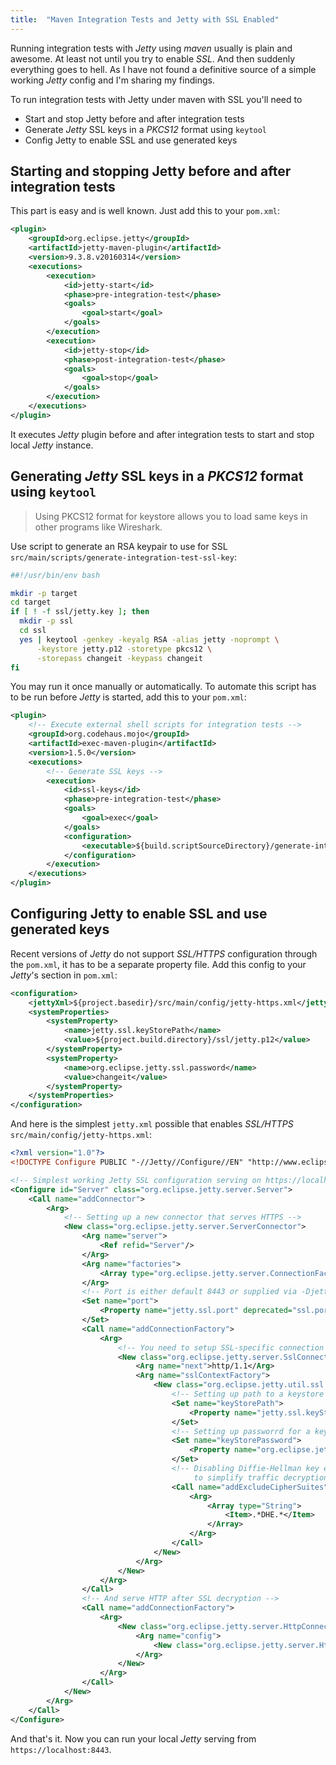 ```yaml
---
title:  "Maven Integration Tests and Jetty with SSL Enabled"
---
```


Running integration tests with *Jetty* using *maven* usually is plain and awesome. At least not until you try to enable *SSL*. And then suddenly everything goes to hell. As I have not found a definitive source of a simple working *Jetty* config and I'm sharing my findings.

To run integration tests with Jetty under maven with SSL you'll need to

 - Start and stop Jetty before and after integration tests
 - Generate *Jetty* SSL keys in a *PKCS12* format using `keytool`
 - Config Jetty to enable SSL and use generated keys

<!--more-->

## Starting and stopping Jetty before and after integration tests

This part is easy and is well known. Just add this to your `pom.xml`:

```xml
<plugin>
    <groupId>org.eclipse.jetty</groupId>
    <artifactId>jetty-maven-plugin</artifactId>
    <version>9.3.8.v20160314</version>
    <executions>
        <execution>
            <id>jetty-start</id>
            <phase>pre-integration-test</phase>
            <goals>
                <goal>start</goal>
            </goals>
        </execution>
        <execution>
            <id>jetty-stop</id>
            <phase>post-integration-test</phase>
            <goals>
                <goal>stop</goal>
            </goals>
        </execution>
    </executions>
</plugin>
```

It executes *Jetty* plugin before and after integration tests to start and stop local *Jetty* instance.

## Generating *Jetty* SSL keys in a *PKCS12* format using `keytool`

> Using PKCS12 format for keystore allows you to load same keys in other programs like Wireshark.

Use script to generate an RSA keypair to use for SSL `src/main/scripts/generate-integration-test-ssl-key`:

```sh
##!/usr/bin/env bash

mkdir -p target
cd target
if [ ! -f ssl/jetty.key ]; then
  mkdir -p ssl
  cd ssl
  yes | keytool -genkey -keyalg RSA -alias jetty -noprompt \
      -keystore jetty.p12 -storetype pkcs12 \
      -storepass changeit -keypass changeit
fi
```

You may run it once manually or automatically. To automate this script has to be run before *Jetty* is started, add this to your `pom.xml`:

```xml
<plugin>
    <!-- Execute external shell scripts for integration tests -->
    <groupId>org.codehaus.mojo</groupId>
    <artifactId>exec-maven-plugin</artifactId>
    <version>1.5.0</version>
    <executions>
        <!-- Generate SSL keys -->
        <execution>
            <id>ssl-keys</id>
            <phase>pre-integration-test</phase>
            <goals>
                <goal>exec</goal>
            </goals>
            <configuration>
                <executable>${build.scriptSourceDirectory}/generate-integration-test-ssl-key</executable>
            </configuration>
        </execution>
    </executions>
</plugin>
```

## Configuring Jetty to enable SSL and use generated keys

Recent versions of *Jetty* do not support *SSL/HTTPS* configuration through the `pom.xml`, it has to be a separate property file. Add this config to your *Jetty*'s section in `pom.xml`:

```xml
<configuration>
    <jettyXml>${project.basedir}/src/main/config/jetty-https.xml</jettyXml>
    <systemProperties>
        <systemProperty>
            <name>jetty.ssl.keyStorePath</name>
            <value>${project.build.directory}/ssl/jetty.p12</value>
        </systemProperty>
        <systemProperty>
            <name>org.eclipse.jetty.ssl.password</name>
            <value>changeit</value>
        </systemProperty>
    </systemProperties>
</configuration>
```

And here is the simplest `jetty.xml` possible that enables *SSL/HTTPS* `src/main/config/jetty-https.xml`:

```xml
<?xml version="1.0"?>
<!DOCTYPE Configure PUBLIC "-//Jetty//Configure//EN" "http://www.eclipse.org/jetty/configure_9_3.dtd">

<!-- Simplest working Jetty SSL configuration serving on https://localhost:8443-->
<Configure id="Server" class="org.eclipse.jetty.server.Server">
    <Call name="addConnector">
        <Arg>
            <!-- Setting up a new connector that serves HTTPS -->
            <New class="org.eclipse.jetty.server.ServerConnector">
                <Arg name="server">
                    <Ref refid="Server"/>
                </Arg>
                <Arg name="factories">
                    <Array type="org.eclipse.jetty.server.ConnectionFactory"/>
                </Arg>
                <!-- Port is either default 8443 or supplied via -Djetty.ssl.port=8443 -->
                <Set name="port">
                    <Property name="jetty.ssl.port" deprecated="ssl.port" default="8443"/>
                </Set>
                <Call name="addConnectionFactory">
                    <Arg>
                        <!-- You need to setup SSL-specific connection factory -->
                        <New class="org.eclipse.jetty.server.SslConnectionFactory">
                            <Arg name="next">http/1.1</Arg>
                            <Arg name="sslContextFactory">
                                <New class="org.eclipse.jetty.util.ssl.SslContextFactory">
                                    <!-- Setting up path to a keystore -->
                                    <Set name="keyStorePath">
                                        <Property name="jetty.ssl.keyStorePath"/>
                                    </Set>
                                    <!-- Setting up passworrd for a keystore -->
                                    <Set name="keyStorePassword">
                                        <Property name="org.eclipse.jetty.ssl.password"/>
                                    </Set>
                                    <!-- Disabling Diffie-Hellman key exchange
                                         to simplify traffic decryption -->
                                    <Call name="addExcludeCipherSuites">
                                        <Arg>
                                            <Array type="String">
                                                <Item>.*DHE.*</Item>
                                            </Array>
                                        </Arg>
                                    </Call>
                                </New>
                            </Arg>
                        </New>
                    </Arg>
                </Call>
                <!-- And serve HTTP after SSL decryption -->
                <Call name="addConnectionFactory">
                    <Arg>
                        <New class="org.eclipse.jetty.server.HttpConnectionFactory">
                            <Arg name="config">
                                <New class="org.eclipse.jetty.server.HttpConfiguration"/>
                            </Arg>
                        </New>
                    </Arg>
                </Call>
            </New>
        </Arg>
    </Call>
</Configure>
```

And that's it. Now you can run your local *Jetty* serving from `https://localhost:8443`.
